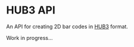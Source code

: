 HUB3 API
========

An API for creating 2D bar codes in
[HUB3](http://www.hub.hr/sites/default/files/2dbc_0.pdf) format.

Work in progress...